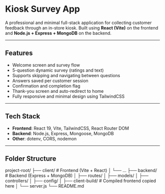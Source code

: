 # Kiosk Survey App

A professional and minimal full-stack application for collecting customer feedback through an in-store kiosk. Built using **React (Vite)** on the frontend and **Node.js + Express + MongoDB** on the backend.

---

##  Features

- Welcome screen and survey flow
- 5-question dynamic survey (ratings and text)
- Supports skipping and navigating between questions
- Answers saved per customer session
- Confirmation and completion flag
- Thank-you screen and auto-redirect to home
- Fully responsive and minimal design using TailwindCSS

---

## Tech Stack

- **Frontend**: React 19, Vite, TailwindCSS, React Router DOM
- **Backend**: Node.js, Express, Mongoose, MongoDB
- **Other**: dotenv, CORS, nodemon

---

## Folder Structure

project-root/
├── client/ # Frontend (Vite + React)
│ └── ...
├── backend/ # Backend (Express + MongoDB)
│ ├── routes/
│ ├── models/
│ ├── controllers/
│ ├── config/
│ ├── client-build/ # Compiled frontend copied here
│ └── server.js
└── README.md



